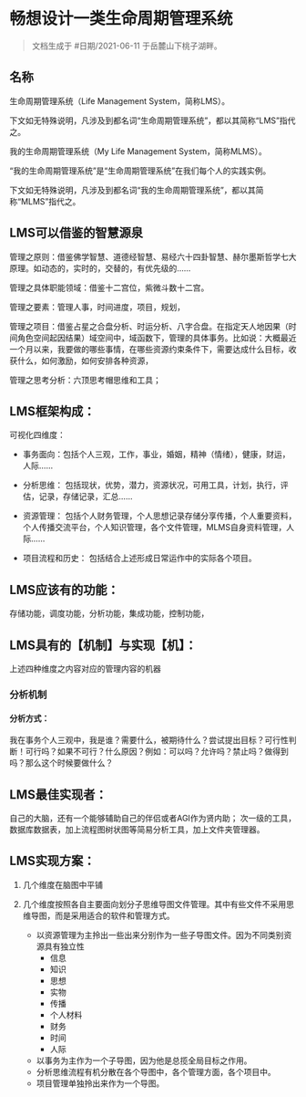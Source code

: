 
# 畅想设计一类生命周期管理系统

> 文档生成于 #日期/2021-06-11 于岳麓山下桃子湖畔。

## 名称

生命周期管理系统（Life Management System，简称LMS）。

下文如无特殊说明，凡涉及到都名词“生命周期管理系统”，都以其简称“LMS”指代之。

我的生命周期管理系统（My Life Management System，简称MLMS）。

“我的生命周期管理系统”是“生命周期管理系统”在我们每个人的实践实例。

下文如无特殊说明，凡涉及到都名词“我的生命周期管理系统”，都以其简称“MLMS”指代之。

## LMS可以借鉴的智慧源泉

管理之原则：借鉴佛学智慧、道德经智慧、易经六十四卦智慧、赫尔墨斯哲学七大原理。如动态的，实时的，交替的，有优先级的……

管理之具体职能领域：借鉴十二宫位，紫微斗数十二宫。

管理之要素：管理人事，时间进度，项目，规划，

管理之项目：借鉴占星之合盘分析、时运分析、八字合盘。在指定天人地因果（时间角色空间起因结果）域空间中，域函数下，管理的具体事务。比如说：大概最近一个月以来，我要做的哪些事情，在哪些资源约束条件下，需要达成什么目标，收获什么，如何激励，如何安排各种资源，

管理之思考分析：六顶思考帽思维和工具；

## LMS框架构成：

可视化四维度：

- 事务面向：包括个人三观，工作，事业，婚姻，精神（情绪），健康，财运，人际……

- 分析思维：
包括现状，优势，潜力，资源状况，可用工具，计划，执行，评估，记录，存储记录，汇总……

- 资源管理：
包括个人财务管理，个人思想记录存储分享传播，个人重要资料，个人传播交流平台，个人知识管理，各个文件管理，MLMS自身资料管理，人际……

- 项目流程和历史：
包括结合上述形成日常运作中的实际各个项目。

## LMS应该有的功能：

存储功能，调度功能，分析功能，集成功能，控制功能，

## LMS具有的【机制】与实现【机】：

上述四种维度之内容对应的管理内容的机器

### 

### 分析机制

#### 分析方式：

我在事务个人三观中，我是谁？需要什么，被期待什么？尝试提出目标？可行性判断！可行吗？如果不可行？什么原因？例如：可以吗？允许吗？禁止吗？做得到吗？那么这个时候要做什么？





## LMS最佳实现者：

自己的大脑，还有一个能够辅助自己的伴侣或者AGI作为贤内助；
次一级的工具，数据库数据表，加上流程图树状图等简易分析工具，加上文件夹管理器。


## LMS实现方案：

1. 几个维度在脑图中平铺

2. 几个维度按照各自主要面向划分子思维导图文件管理。其中有些文件不采用思维导图，而是采用适合的软件和管理方式。

    - 以资源管理为主拎出一些出来分别作为一些子导图文件。因为不同类别资源具有独立性
        - 信息
        - 知识
        - 思想
        - 实物
        - 传播
        - 个人材料
        - 财务
        - 时间
        - 人际
    - 以事务为主作为一个子导图，因为他是总揽全局目标之作用。
    - 分析思维流程有机分散在各个导图中，各个管理方面，各个项目中。
    - 项目管理单独拎出来作为一个导图。





















